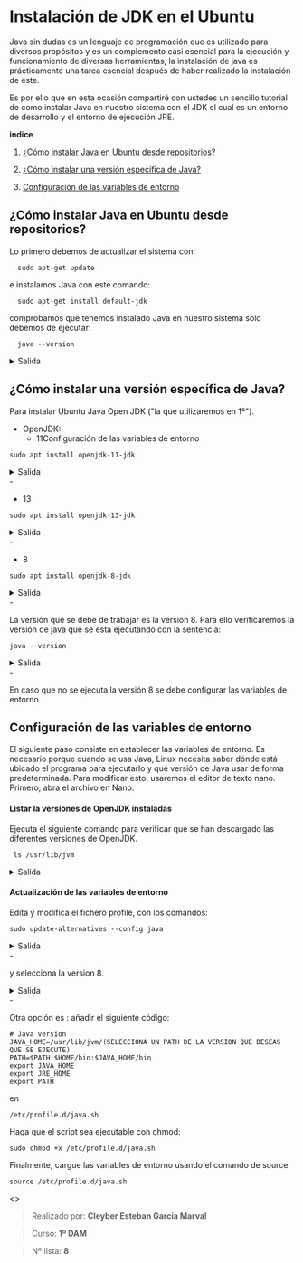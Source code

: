 



# Instalación de JDK en el Ubuntu

Java sin dudas es un lenguaje de programación que es utilizado para diversos propósitos y es un complemento casi esencial para la ejecución y funcionamiento de diversas herramientas, la instalación de java es prácticamente una tarea esencial después de haber realizado la instalación de este.

Es por ello que en esta ocasión compartiré con ustedes un sencillo tutorial de como instalar Java en nuestro sistema con el JDK el cual es un entorno de desarrollo y el entorno de ejecución JRE.


**indice**

1. [¿Cómo instalar Java en Ubuntu desde repositorios?](#id1)

2. [¿Cómo instalar una versión específica de Java?](#id2)

3. [Configuración de las variables de entorno](#id3)


## ¿Cómo instalar Java en Ubuntu desde repositorios? <a name="id1"></a>

Lo primero debemos de actualizar el sistema con:

```code
  sudo apt-get update
```
e instalamos Java con este comando:

```code
  sudo apt-get install default-jdk
```  
comprobamos que tenemos instalado Java en nuestro sistema solo debemos de ejecutar:

```code
  java --version
```

<details><summary>Salida</summary>
 sudo apt-get update

```code
esteban@esteban-VirtualBox:~$ sudo apt-get update
[sudo] contraseña para esteban:       
Obj:1 http://packages.microsoft.com/repos/code stable InRelease
Obj:2 http://archive.ubuntu.com/ubuntu jammy InRelease                         
Ign:3 http://packages.linuxmint.com victoria InRelease                         
Obj:4 http://security.ubuntu.com/ubuntu jammy-security InRelease               
Obj:5 http://archive.ubuntu.com/ubuntu jammy-updates InRelease                 
Obj:6 https://dl.google.com/linux/chrome/deb stable InRelease                  
Obj:7 http://packages.linuxmint.com victoria Release                           
Obj:8 http://archive.ubuntu.com/ubuntu jammy-backports InRelease
Leyendo lista de paquetes... Hecho
```
sudo apt-get install default-jdk
```code
esteban@esteban-VirtualBox:~$ sudo apt-get install default-jdk
Leyendo lista de paquetes... Hecho
Creando árbol de dependencias... Hecho
Leyendo la información de estado... Hecho
Se instalarán los siguientes paquetes adicionales:
  default-jdk-headless libice-dev libpthread-stubs0-dev libsm-dev libx11-dev
  libxau-dev libxcb1-dev libxdmcp-dev libxt-dev openjdk-11-jdk x11proto-dev
  xorg-sgml-doctools xtrans-dev
Paquetes sugeridos:
  libice-doc libsm-doc libx11-doc libxcb-doc libxt-doc openjdk-11-demo
  openjdk-11-source visualvm
Se instalarán los siguientes paquetes NUEVOS:
  default-jdk default-jdk-headless libice-dev libpthread-stubs0-dev libsm-dev
  libx11-dev libxau-dev libxcb1-dev libxdmcp-dev libxt-dev openjdk-11-jdk
  x11proto-dev xorg-sgml-doctools xtrans-dev
0 actualizados, 14 nuevos se instalarán, 0 para eliminar y 6 no actualizados.
Se necesita descargar 3.356 kB de archivos.
Se utilizarán 8.618 kB de espacio de disco adicional después de esta operación.
¿Desea continuar? [S/n] s
Des:1 http://archive.ubuntu.com/ubuntu jammy/main amd64 default-jdk-headless amd64 2:1.11-72build2 [942 B]
Des:2 http://archive.ubuntu.com/ubuntu jammy-updates/main amd64 openjdk-11-jdk amd64 11.0.20.1+1-0ubuntu1~22.04 [1.331 kB]
Des:3 http://archive.ubuntu.com/ubuntu jammy/main amd64 default-jdk amd64 2:1.11-72build2 [908 B]
Des:4 http://archive.ubuntu.com/ubuntu jammy/main amd64 xorg-sgml-doctools all 1:1.11-1.1 [10,9 kB]
Des:5 http://archive.ubuntu.com/ubuntu jammy/main amd64 x11proto-dev all 2021.5-1 [604 kB]
Des:6 http://archive.ubuntu.com/ubuntu jammy/main amd64 libice-dev amd64 2:1.0.10-1build2 [51,4 kB]
Des:7 http://archive.ubuntu.com/ubuntu jammy/main amd64 libpthread-stubs0-dev amd64 0.4-1build2 [5.516 B]
Des:8 http://archive.ubuntu.com/ubuntu jammy/main amd64 libsm-dev amd64 2:1.2.3-1build2 [18,1 kB]
Des:9 http://archive.ubuntu.com/ubuntu jammy/main amd64 libxau-dev amd64 1:1.0.9-1build5 [9.724 B]
Des:10 http://archive.ubuntu.com/ubuntu jammy/main amd64 libxdmcp-dev amd64 1:1.1.3-0ubuntu5 [26,5 kB]
Des:11 http://archive.ubuntu.com/ubuntu jammy/main amd64 xtrans-dev all 1.4.0-1 [68,9 kB]
Des:12 http://archive.ubuntu.com/ubuntu jammy/main amd64 libxcb1-dev amd64 1.14-3ubuntu3 [86,5 kB]
Des:13 http://archive.ubuntu.com/ubuntu jammy-updates/main amd64 libx11-dev amd64 2:1.7.5-1ubuntu0.3 [744 kB]
Des:14 http://archive.ubuntu.com/ubuntu jammy/main amd64 libxt-dev amd64 1:1.2.1-1 [396 kB]
Descargados 3.356 kB en 2s (2.126 kB/s)
Seleccionando el paquete default-jdk-headless previamente no seleccionado.
(Leyendo la base de datos ... 603972 ficheros o directorios instalados actualmente.)
Preparando para desempaquetar .../00-default-jdk-headless_2%3a1.11-72build2_amd64.deb ...
Desempaquetando default-jdk-headless (2:1.11-72build2) ...
Seleccionando el paquete openjdk-11-jdk:amd64 previamente no seleccionado.
Preparando para desempaquetar .../01-openjdk-11-jdk_11.0.20.1+1-0ubuntu1~22.04_amd64.deb ...
Desempaquetando openjdk-11-jdk:amd64 (11.0.20.1+1-0ubuntu1~22.04) ...
Seleccionando el paquete default-jdk previamente no seleccionado.
Preparando para desempaquetar .../02-default-jdk_2%3a1.11-72build2_amd64.deb ...
Desempaquetando default-jdk (2:1.11-72build2) ...
Seleccionando el paquete xorg-sgml-doctools previamente no seleccionado.
Preparando para desempaquetar .../03-xorg-sgml-doctools_1%3a1.11-1.1_all.deb ...
Desempaquetando xorg-sgml-doctools (1:1.11-1.1) ...
Seleccionando el paquete x11proto-dev previamente no seleccionado.
Preparando para desempaquetar .../04-x11proto-dev_2021.5-1_all.deb ...
Desempaquetando x11proto-dev (2021.5-1) ...
Seleccionando el paquete libice-dev:amd64 previamente no seleccionado.
Preparando para desempaquetar .../05-libice-dev_2%3a1.0.10-1build2_amd64.deb ...
Desempaquetando libice-dev:amd64 (2:1.0.10-1build2) ...
Seleccionando el paquete libpthread-stubs0-dev:amd64 previamente no seleccionado.
Preparando para desempaquetar .../06-libpthread-stubs0-dev_0.4-1build2_amd64.deb ...
Desempaquetando libpthread-stubs0-dev:amd64 (0.4-1build2) ...
Seleccionando el paquete libsm-dev:amd64 previamente no seleccionado.
Preparando para desempaquetar .../07-libsm-dev_2%3a1.2.3-1build2_amd64.deb ...
Desempaquetando libsm-dev:amd64 (2:1.2.3-1build2) ...
Seleccionando el paquete libxau-dev:amd64 previamente no seleccionado.
Preparando para desempaquetar .../08-libxau-dev_1%3a1.0.9-1build5_amd64.deb ...
Desempaquetando libxau-dev:amd64 (1:1.0.9-1build5) ...
Seleccionando el paquete libxdmcp-dev:amd64 previamente no seleccionado.
Preparando para desempaquetar .../09-libxdmcp-dev_1%3a1.1.3-0ubuntu5_amd64.deb ...
Desempaquetando libxdmcp-dev:amd64 (1:1.1.3-0ubuntu5) ...
Seleccionando el paquete xtrans-dev previamente no seleccionado.
Preparando para desempaquetar .../10-xtrans-dev_1.4.0-1_all.deb ...
Desempaquetando xtrans-dev (1.4.0-1) ...
Seleccionando el paquete libxcb1-dev:amd64 previamente no seleccionado.
Preparando para desempaquetar .../11-libxcb1-dev_1.14-3ubuntu3_amd64.deb ...
Desempaquetando libxcb1-dev:amd64 (1.14-3ubuntu3) ...
Seleccionando el paquete libx11-dev:amd64 previamente no seleccionado.
Preparando para desempaquetar .../12-libx11-dev_2%3a1.7.5-1ubuntu0.3_amd64.deb ...
Desempaquetando libx11-dev:amd64 (2:1.7.5-1ubuntu0.3) ...
Seleccionando el paquete libxt-dev:amd64 previamente no seleccionado.
Preparando para desempaquetar .../13-libxt-dev_1%3a1.2.1-1_amd64.deb ...
Desempaquetando libxt-dev:amd64 (1:1.2.1-1) ...
Configurando libpthread-stubs0-dev:amd64 (0.4-1build2) ...
Configurando xtrans-dev (1.4.0-1) ...
Configurando default-jdk-headless (2:1.11-72build2) ...
Configurando openjdk-11-jdk:amd64 (11.0.20.1+1-0ubuntu1~22.04) ...
update-alternatives: utilizando /usr/lib/jvm/java-11-openjdk-amd64/bin/jconsole para proveer /usr/bin/jconsole (jconsole) en modo automático
Configurando xorg-sgml-doctools (1:1.11-1.1) ...
Configurando default-jdk (2:1.11-72build2) ...
Procesando disparadores para sgml-base (1.30) ...
Configurando x11proto-dev (2021.5-1) ...
Configurando libxau-dev:amd64 (1:1.0.9-1build5) ...
Configurando libice-dev:amd64 (2:1.0.10-1build2) ...
Configurando libsm-dev:amd64 (2:1.2.3-1build2) ...
Procesando disparadores para man-db (2.10.2-1) ...
Configurando libxdmcp-dev:amd64 (1:1.1.3-0ubuntu5) ...
Configurando libxcb1-dev:amd64 (1.14-3ubuntu3) ...
Configurando libx11-dev:amd64 (2:1.7.5-1ubuntu0.3) ...
Configurando libxt-dev:amd64 (1:1.2.1-1) ...
```

java --version
```code
esteban@esteban-VirtualBox:~$ java --version
openjdk 11.0.20.1 2023-08-24
OpenJDK Runtime Environment (build 11.0.20.1+1-post-Ubuntu-0ubuntu122.04)
OpenJDK 64-Bit Server VM (build 11.0.20.1+1-post-Ubuntu-0ubuntu122.04, mixed mode, sharing)
```
</details>

## ¿Cómo instalar una versión específica de Java? <a name="id2"></a>
Para instalar Ubuntu Java Open JDK ("la que utilizaremos en 1º").

- OpenJDK:
  - 11Configuración de las variables de entorno

```code
sudo apt install openjdk-11-jdk
```
<details><summary>Salida</summary>
sudo apt install openjdk-11-jdk

```code
esteban@esteban-VirtualBox:~$ sudo apt install openjdk-11-jdk
Leyendo lista de paquetes... Hecho
Creando árbol de dependencias... Hecho
Leyendo la información de estado... Hecho
openjdk-11-jdk ya está en su versión más reciente (11.0.20.1+1-0ubuntu1~22.04).
fijado openjdk-11-jdk como instalado manualmente.
0 actualizados, 0 nuevos se instalarán, 0 para eliminar y 6 no actualizados.
```
</details>
-

  - 13

```code
sudo apt install openjdk-13-jdk
```

<details><summary>Salida</summary>
sudo apt install openjdk-13-jdk

```code
esteban@esteban-VirtualBox:~$ sudo apt install openjdk-13-jdk
Leyendo lista de paquetes... Hecho
Creando árbol de dependencias... Hecho
Leyendo la información de estado... Hecho
E: No se ha podido localizar el paquete openjdk-13-jdk
```
</details>
-

  - 8

```code
sudo apt install openjdk-8-jdk
```
<details><summary>Salida</summary>
sudo apt install openjdk-8-jdk

```code
esteban@esteban-VirtualBox:~$ sudo apt install openjdk-8-jdk
Leyendo lista de paquetes... Hecho
Creando árbol de dependencias... Hecho
Leyendo la información de estado... Hecho
Se instalarán los siguientes paquetes adicionales:
  fonts-dejavu-extra libatk-wrapper-java libatk-wrapper-java-jni
  openjdk-8-jdk-headless openjdk-8-jre openjdk-8-jre-headless
Paquetes sugeridos:
  openjdk-8-demo openjdk-8-source visualvm fonts-nanum fonts-ipafont-gothic
  fonts-ipafont-mincho fonts-wqy-microhei fonts-wqy-zenhei
Se instalarán los siguientes paquetes NUEVOS:
  fonts-dejavu-extra libatk-wrapper-java libatk-wrapper-java-jni openjdk-8-jdk
  openjdk-8-jdk-headless openjdk-8-jre openjdk-8-jre-headless
0 actualizados, 7 nuevos se instalarán, 0 para eliminar y 6 no actualizados.
Se necesita descargar 45,8 MB de archivos.
Se utilizarán 156 MB de espacio de disco adicional después de esta operación.
¿Desea continuar? [S/n] s
Des:1 http://archive.ubuntu.com/ubuntu jammy/main amd64 fonts-dejavu-extra all 2.37-2build1 [2.041 kB]
Des:2 http://archive.ubuntu.com/ubuntu jammy/main amd64 libatk-wrapper-java all 0.38.0-5build1 [53,1 kB]
Des:3 http://archive.ubuntu.com/ubuntu jammy/main amd64 libatk-wrapper-java-jni amd64 0.38.0-5build1 [49,0 kB]
Des:4 http://archive.ubuntu.com/ubuntu jammy-updates/universe amd64 openjdk-8-jre-headless amd64 8u382-ga-1~22.04.1 [30,8 MB]
Des:5 http://archive.ubuntu.com/ubuntu jammy-updates/universe amd64 openjdk-8-jre amd64 8u382-ga-1~22.04.1 [75,4 kB]
Des:6 http://archive.ubuntu.com/ubuntu jammy-updates/universe amd64 openjdk-8-jdk-headless amd64 8u382-ga-1~22.04.1 [8.851 kB]
Des:7 http://archive.ubuntu.com/ubuntu jammy-updates/universe amd64 openjdk-8-jdk amd64 8u382-ga-1~22.04.1 [3.943 kB]
Descargados 45,8 MB en 4s (12,6 MB/s)    
Seleccionando el paquete fonts-dejavu-extra previamente no seleccionado.
(Leyendo la base de datos ... 604615 ficheros o directorios instalados actualmen
te.)
Preparando para desempaquetar .../0-fonts-dejavu-extra_2.37-2build1_all.deb ...
Desempaquetando fonts-dejavu-extra (2.37-2build1) ...
Seleccionando el paquete libatk-wrapper-java previamente no seleccionado.
Preparando para desempaquetar .../1-libatk-wrapper-java_0.38.0-5build1_all.deb .
..
Desempaquetando libatk-wrapper-java (0.38.0-5build1) ...
Seleccionando el paquete libatk-wrapper-java-jni:amd64 previamente no selecciona
do.
Preparando para desempaquetar .../2-libatk-wrapper-java-jni_0.38.0-5build1_amd64
.deb ...
Desempaquetando libatk-wrapper-java-jni:amd64 (0.38.0-5build1) ...
Seleccionando el paquete openjdk-8-jre-headless:amd64 previamente no seleccionad
o.
Preparando para desempaquetar .../3-openjdk-8-jre-headless_8u382-ga-1~22.04.1_am
d64.deb ...
Desempaquetando openjdk-8-jre-headless:amd64 (8u382-ga-1~22.04.1) ...
Seleccionando el paquete openjdk-8-jre:amd64 previamente no seleccionado.
Preparando para desempaquetar .../4-openjdk-8-jre_8u382-ga-1~22.04.1_amd64.deb .
..
Desempaquetando openjdk-8-jre:amd64 (8u382-ga-1~22.04.1) ...
Seleccionando el paquete openjdk-8-jdk-headless:amd64 previamente no seleccionad
o.
Preparando para desempaquetar .../5-openjdk-8-jdk-headless_8u382-ga-1~22.04.1_am
d64.deb ...
Desempaquetando openjdk-8-jdk-headless:amd64 (8u382-ga-1~22.04.1) ...
Seleccionando el paquete openjdk-8-jdk:amd64 previamente no seleccionado.
Preparando para desempaquetar .../6-openjdk-8-jdk_8u382-ga-1~22.04.1_amd64.deb .
..
Desempaquetando openjdk-8-jdk:amd64 (8u382-ga-1~22.04.1) ...
Configurando openjdk-8-jre-headless:amd64 (8u382-ga-1~22.04.1) ...
update-alternatives: utilizando /usr/lib/jvm/java-8-openjdk-amd64/jre/bin/orbd p
ara proveer /usr/bin/orbd (orbd) en modo automático
update-alternatives: utilizando /usr/lib/jvm/java-8-openjdk-amd64/jre/bin/server
tool para proveer /usr/bin/servertool (servertool) en modo automático
update-alternatives: utilizando /usr/lib/jvm/java-8-openjdk-amd64/jre/bin/tnames
erv para proveer /usr/bin/tnameserv (tnameserv) en modo automático
Configurando fonts-dejavu-extra (2.37-2build1) ...
Configurando libatk-wrapper-java (0.38.0-5build1) ...
Configurando libatk-wrapper-java-jni:amd64 (0.38.0-5build1) ...
Configurando openjdk-8-jdk-headless:amd64 (8u382-ga-1~22.04.1) ...
update-alternatives: utilizando /usr/lib/jvm/java-8-openjdk-amd64/bin/clhsdb par
a proveer /usr/bin/clhsdb (clhsdb) en modo automático
update-alternatives: utilizando /usr/lib/jvm/java-8-openjdk-amd64/bin/extcheck p
ara proveer /usr/bin/extcheck (extcheck) en modo automático
update-alternatives: utilizando /usr/lib/jvm/java-8-openjdk-amd64/bin/hsdb para 
proveer /usr/bin/hsdb (hsdb) en modo automático
update-alternatives: utilizando /usr/lib/jvm/java-8-openjdk-amd64/bin/idlj para 
proveer /usr/bin/idlj (idlj) en modo automático
update-alternatives: utilizando /usr/lib/jvm/java-8-openjdk-amd64/bin/javah para
 proveer /usr/bin/javah (javah) en modo automático
update-alternatives: utilizando /usr/lib/jvm/java-8-openjdk-amd64/bin/jhat para 
proveer /usr/bin/jhat (jhat) en modo automático
update-alternatives: utilizando /usr/lib/jvm/java-8-openjdk-amd64/bin/jsadebugd 
para proveer /usr/bin/jsadebugd (jsadebugd) en modo automático
update-alternatives: utilizando /usr/lib/jvm/java-8-openjdk-amd64/bin/native2asc
ii para proveer /usr/bin/native2ascii (native2ascii) en modo automático
update-alternatives: utilizando /usr/lib/jvm/java-8-openjdk-amd64/bin/schemagen 
para proveer /usr/bin/schemagen (schemagen) en modo automático
update-alternatives: utilizando /usr/lib/jvm/java-8-openjdk-amd64/bin/wsgen para
 proveer /usr/bin/wsgen (wsgen) en modo automático
update-alternatives: utilizando /usr/lib/jvm/java-8-openjdk-amd64/bin/wsimport p
ara proveer /usr/bin/wsimport (wsimport) en modo automático
update-alternatives: utilizando /usr/lib/jvm/java-8-openjdk-amd64/bin/xjc para p
roveer /usr/bin/xjc (xjc) en modo automático
Configurando openjdk-8-jre:amd64 (8u382-ga-1~22.04.1) ...
update-alternatives: utilizando /usr/lib/jvm/java-8-openjdk-amd64/jre/bin/policy
tool para proveer /usr/bin/policytool (policytool) en modo automático
Configurando openjdk-8-jdk:amd64 (8u382-ga-1~22.04.1) ...
update-alternatives: utilizando /usr/lib/jvm/java-8-openjdk-amd64/bin/appletview
er para proveer /usr/bin/appletviewer (appletviewer) en modo automático
Procesando disparadores para fontconfig (2.13.1-4.2ubuntu5) ...
Procesando disparadores para desktop-file-utils (0.26+mint3+victoria) ...
Procesando disparadores para hicolor-icon-theme (0.17-2) ...
Procesando disparadores para gnome-menus (3.36.0-1ubuntu3) ...
Procesando disparadores para libc-bin (2.35-0ubuntu3.4) ...
Procesando disparadores para mailcap (3.70+nmu1ubuntu1) ...
```
</details>
-

La versión que se debe de trabajar es la versión 8. Para ello verificaremos la versión de java que se esta ejecutando con la sentencia:

```code
java --version
```  
<details><summary>Salida</summary>

```code
esteban@esteban-VirtualBox:~$ java --version
openjdk 11.0.20.1 2023-08-24
OpenJDK Runtime Environment (build 11.0.20.1+1-post-Ubuntu-0ubuntu122.04)
OpenJDK 64-Bit Server VM (build 11.0.20.1+1-post-Ubuntu-0ubuntu122.04, mixed mode, sharing)
```
</details>
-

En caso que no se ejecuta la versión 8 se debe configurar las variables de entorno.


## Configuración de las variables de entorno <a name="id3"></a>
El siguiente paso consiste en establecer las variables de entorno. Es necesario porque cuando se usa Java, Linux necesita saber dónde está ubicado el programa para ejecutarlo y qué versión de Java usar de forma predeterminada. Para modificar esto, usaremos el editor de texto nano. Primero, abra el archivo en Nano.

#### Listar la versiones de OpenJDK instaladas
Ejecuta el siguiente comando para verificar que se han descargado las diferentes versiones de OpenJDK.

```code
 ls /usr/lib/jvm
```
<details><summary>Salida</summary>

```code
esteban@esteban-VirtualBox:~$ java --version
openjdk 11.0.20.1 2023-08-24
OpenJDK Runtime Environment (build 11.0.20.1+1-post-Ubuntu-0ubuntu122.04)
OpenJDK 64-Bit Server VM (build 11.0.20.1+1-post-Ubuntu-0ubuntu122.04, mixed mode, sharing)
```
</details>

#### Actualización de las variables de entorno
Edita y modifica el fichero profile, con los comandos:

```code
sudo update-alternatives --config java
```
<details><summary>Salida</summary>

```code
esteban@esteban-VirtualBox:~$ sudo update-alternatives --config java
Existen 2 opciones para la alternativa java (que provee /usr/bin/java).

  Selección   Ruta                                            Prioridad  Estado
------------------------------------------------------------
* 0            /usr/lib/jvm/java-11-openjdk-amd64/bin/java      1111      modo automático
  1            /usr/lib/jvm/java-11-openjdk-amd64/bin/java      1111      modo manual
  2            /usr/lib/jvm/java-8-openjdk-amd64/jre/bin/java   1081      modo manual

Pulse <Intro> para mantener el valor por omisión [*] o pulse un número de selección:  

```
</details>
-

y selecciona la version 8.

<details><summary>Salida</summary>

```code
selecionamos la versión 8:

update-alternatives: utilizando /usr/lib/jvm/java-8-openjdk-amd64/jre/bin/java para proveer /usr/bin/java (java) en modo manual
```
</details>
-


Otra opción es : añadir el siguiente código:

```code
# Java version
JAVA_HOME=/usr/lib/jvm/(SELECCIONA UN PATH DE LA VERSION QUE DESEAS QUE SE EJECUTE)
PATH=$PATH:$HOME/bin:$JAVA_HOME/bin
export JAVA_HOME
export JRE_HOME
export PATH
```

en 

```code
/etc/profile.d/java.sh
```

Haga que el script sea ejecutable con chmod:

```code
sudo chmod +x /etc/profile.d/java.sh
```

Finalmente, cargue las variables de entorno usando el comando de source

```code
source /etc/profile.d/java.sh
```
<>

> Realizado por: __Cleyber Esteban García Marval__

> Curso: __1º DAM__

> Nº lista: __8__